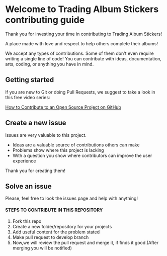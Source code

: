 # Welcome to Trading Album Stickers contributing guide

Thank you for investing your time in contributing to Trading Album Stickers!

A place made with love and respect to help others complete their albums!

We accept any types of contributions. Some of them don't even require writing a single line of code! You can contribute with ideas, documentation, arts, coding, or anything you have in mind.

## Getting started

If you are new to Git or doing Pull Requests, we suggest to take a look in this free video series:

[How to Contribute to an Open Source Project on GitHub](https://egghead.io/courses/how-to-contribute-to-an-open-source-project-on-github)

## Create a new issue

Issues are very valuable to this project.

- Ideas are a valuable source of contributions others can make
- Problems show where this project is lacking
- With a question you show where contributors can improve the user experience

Thank you for creating them!

## Solve an issue

Please, feel free to look the issues page and help with anything!

#### STEPS TO CONTRIBUTE IN THIS REPOSITORY

1. Fork this repo
2. Create a new folder/repository for your projects
3. Add useful content for the problem stated
4. Make pull request to develop branch
5. Now,we will review the pull request and merge it, if finds it good.(After merging you will be notified)
